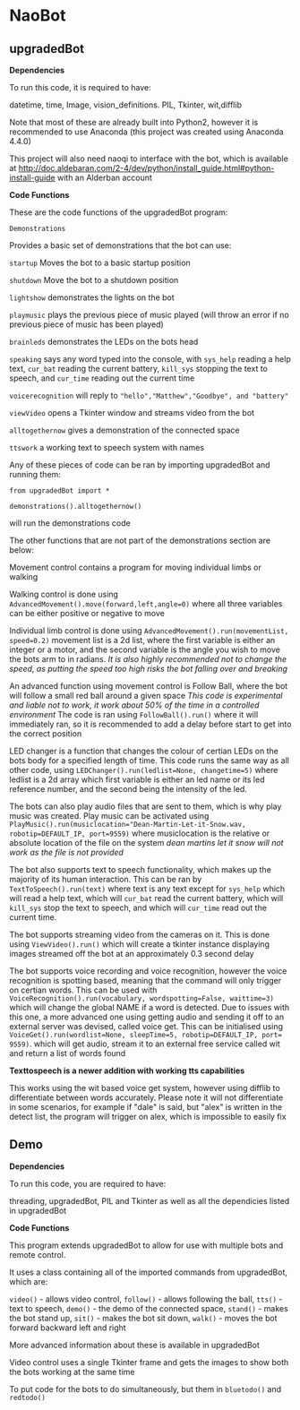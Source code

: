 # NaoBot
## upgradedBot

**Dependencies**

To run this code, it is required to have:

datetime, time, Image, vision_definitions. PIL, Tkinter, wit,difflib

Note that most of these are already built into Python2, however it is recommended to use Anaconda (this project was created using Anaconda 4.4.0)

This project will also need naoqi to interface with the bot, which is available at http://doc.aldebaran.com/2-4/dev/python/install_guide.html#python-install-guide
with an Alderban account

**Code Functions**

These are the code functions of the upgradedBot program:

```Demonstrations```

Provides a basic set of demonstrations that the bot can use:

  ```startup``` Moves the bot to a basic startup position
  
  ```shutdown``` Move the bot to a shutdown position
  
  ```lightshow``` demonstrates the lights on the bot
  
  ```playmusic``` plays the previous piece of music played (will throw an error if no previous piece of music has been played)
  
  ```brainleds``` demonstrates the LEDs on the bots head
  
  ```speaking``` says any word typed into the console, with ```sys_help``` reading a help text, ```cur_bat``` reading the current battery, ```kill_sys``` stopping the text to speech, and ```cur_time``` reading out the current time
  
  ```voicerecognition``` will reply to ```"hello","Matthew","Goodbye", and "battery"```
  
  ```viewVideo``` opens a Tkinter window and streams video from the bot
  
  ```alltogethernow``` gives a demonstration of the connected space
  
  ```ttswork``` a working text to speech system with names

Any of these pieces of code can be ran by importing upgradedBot and running them:

```
from upgradedBot import *

demonstrations().alltogethernow()
```

will run the demonstrations code

The other functions that are not part of the demonstrations section are below:

Movement control contains a program for moving individual limbs or walking

Walking control is done using ```AdvancedMovement().move(forward,left,angle=0)``` where all three variables can be either positive or negative to move

Individual limb control is done using ```AdvancedMovement().run(movementList, speed=0.2)``` movement list is a 2d list, where the first variable is either an integer or a motor, and the second variable is the angle you wish to move the bots arm to in radians. *It is also highly recommended not to change the speed, as putting the speed too high risks the bot falling over and breaking*

An advanced function using movement control is Follow Ball, where the bot will follow a small red ball around a given space
*This code is experimental and liable not to work, it work about 50% of the time in a controlled environment*
The code is ran using ```FollowBall().run()``` where it will immediately ran, so it is recommended to add a delay before start to get into the correct position

LED changer is a function that changes the colour of certian LEDs on the bots body for a specified length of time.
This code runs the same way as all other code, using ```LEDChanger().run(ledlist=None, changetime=5)``` where ledlist is a 2d array which first variable is either an led name or its led reference number, and the second being the intensity of the led.

The bots can also play audio files that are sent to them, which is why play music was created. Play music can be activated using ```PlayMusic().run(musiclocation="Dean-Martin-Let-it-Snow.wav, robotip=DEFAULT_IP, port=9559)``` where musiclocation is the relative or absolute location of the file on the system *dean martins let it snow will not work as the file is not provided*

The bot also supports text to speech functionality, which makes up the majority of its human interaction. This can be ran by ```TextToSpeech().run(text)``` where text is any text except for ```sys_help``` which will read a help text, which will ```cur_bat``` read the current battery, which will ```kill_sys``` stop the text to speech, and which will ```cur_time``` read out the current time.

The bot supports streaming video from the cameras on it. This is done using ```ViewVideo().run()``` which will create a tkinter instance displaying images streamed off the bot at an approximately 0.3 second delay

The bot supports voice recording and voice recognition, however the voice recognition is spotting based, meaning that the command will only trigger on certian words. This can be used with ```VoiceRecognition().run(vocabulary, wordspotting=False, waittime=3)``` which will change the global NAME if a word is detected. Due to issues with this one, a more advanced one using getting audio and sending it off to an external server was devised, called voice get. This can be initialised using ```VoiceGet().run(wordlist=None, sleepTime=5, robotip=DEFAULT_IP, port= 9559)```. which will get audio, stream it to an external free service called wit and return a list of words found

****Texttospeech is a newer addition with working tts capabilities****

This works using the wit based voice get system, however using difflib to differentiate between words accurately. Please note it will not differentiate in some scenarios, for example if "dale" is said, but "alex" is written in the detect list, the program will trigger on alex, which is impossible to easily fix

## Demo

**Dependencies**

To run this code, you are required to have:

threading, upgradedBot, PIL and Tkinter as well as all the dependicies listed in upgradedBot

**Code Functions**

This program extends upgradedBot to allow for use with multiple bots and remote control.

It uses a class containing all of the imported commands from upgradedBot, which are:

```video()``` - allows video control, ```follow()``` - allows following the ball, ```tts()``` - text to speech, ```demo()``` - the demo of the connected space, ```stand()``` - makes the bot stand up, ```sit()``` - makes the bot sit down, ```walk()``` - moves the bot forward backward left and right

More advanced information about these is available in upgradedBot

Video control uses a single Tkinter frame and gets the images to show both the bots working at the same time

To put code for the bots to do simultaneously, but them in ```bluetodo()``` and ```redtodo()```
